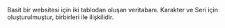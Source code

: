 Basit bir websitesi için iki tablodan oluşan veritabanı. Karakter ve Seri için oluşturulmuştur, birbirleri ile ilişkilidir. 
